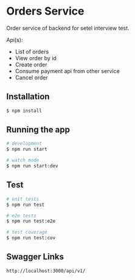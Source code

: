 # Orders Service

Order service of backend for setel interview test.

Api(s):

- List of orders
- View order by id
- Create order
- Consume payment api from other service
- Cancel order

## Installation

```bash
$ npm install
```

## Running the app

```bash
# development
$ npm run start

# watch mode
$ npm run start:dev

```

## Test

```bash
# unit tests
$ npm run test

# e2e tests
$ npm run test:e2e

# test coverage
$ npm run test:cov
```

## Swagger Links

```bash
http://localhost:3000/api/v1/
```

